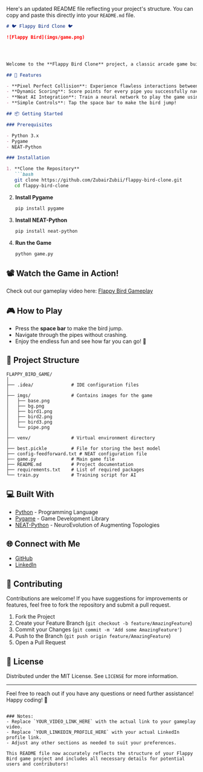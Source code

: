 Here's an updated README file reflecting your project's structure. You can copy and paste this directly into your `README.md` file.

```markdown
# 🐦 Flappy Bird Clone 🐦

![Flappy Bird](imgs/game.png)




Welcome to the **Flappy Bird Clone** project, a classic arcade game built using Python and Pygame! 🕹️ This game features pixel-perfect collision detection using masks, making the gameplay smooth and engaging. 

## 🌟 Features

- **Pixel Perfect Collision**: Experience flawless interactions between the bird and pipes!
- **Dynamic Scoring**: Score points for every pipe you successfully navigate through! 🏆
- **Neat AI Integration**: Train a neural network to play the game using NEAT (NeuroEvolution of Augmenting Topologies) for a unique challenge! 🧠
- **Simple Controls**: Tap the space bar to make the bird jump! 

## 📦 Getting Started

### Prerequisites

- Python 3.x
- Pygame
- NEAT-Python

### Installation

1. **Clone the Repository**
   ```bash
   git clone https://github.com/ZubairZubii/flappy-bird-clone.git
   cd flappy-bird-clone
   ```

2. **Install Pygame**
   ```bash
   pip install pygame
   ```

3. **Install NEAT-Python**
   ```bash
   pip install neat-python
   ```

4. **Run the Game**
   ```bash
   python game.py
   ```

## 📽️ Watch the Game in Action!

Check out our gameplay video here: [Flappy Bird Gameplay](https://www.loom.com/share/d325e5d93d114f198e971fb4d61ca266?sid=22c206cf-64b5-4d14-8b1b-114cb113b3d3)

## 🎮 How to Play

- Press the **space bar** to make the bird jump.
- Navigate through the pipes without crashing.
- Enjoy the endless fun and see how far you can go! 🌈

## 🧩 Project Structure

```
FLAPPY_BIRD_GAME/
│
├── .idea/              # IDE configuration files
│
├── imgs/               # Contains images for the game
│   ├── base.png
│   ├── bg.png
│   ├── bird1.png
│   ├── bird2.png
│   ├── bird3.png
│   └── pipe.png
│
├── venv/               # Virtual environment directory
│
├── best.pickle         # File for storing the best model
├── config-feedforward.txt # NEAT configuration file
├── game.py             # Main game file
├── README.md           # Project documentation
├── requirements.txt    # List of required packages
└── train.py            # Training script for AI
```

## 💻 Built With

- [Python](https://www.python.org/) - Programming Language
- [Pygame](https://www.pygame.org/) - Game Development Library
- [NEAT-Python](https://neat-python.readthedocs.io/en/latest/) - NeuroEvolution of Augmenting Topologies

## 🌐 Connect with Me

- [GitHub](https://github.com/ZubairZubii)
- [LinkedIn](YOUR_LINKEDIN_PROFILE_HERE)

## 🤝 Contributing

Contributions are welcome! If you have suggestions for improvements or features, feel free to fork the repository and submit a pull request.

1. Fork the Project
2. Create your Feature Branch (`git checkout -b feature/AmazingFeature`)
3. Commit your Changes (`git commit -m 'Add some AmazingFeature'`)
4. Push to the Branch (`git push origin feature/AmazingFeature`)
5. Open a Pull Request

## 📄 License

Distributed under the MIT License. See `LICENSE` for more information.

---

Feel free to reach out if you have any questions or need further assistance! Happy coding! 🎉
```

### Notes:
- Replace `YOUR_VIDEO_LINK_HERE` with the actual link to your gameplay video.
- Replace `YOUR_LINKEDIN_PROFILE_HERE` with your actual LinkedIn profile link.
- Adjust any other sections as needed to suit your preferences.

This README file now accurately reflects the structure of your Flappy Bird game project and includes all necessary details for potential users and contributors!
